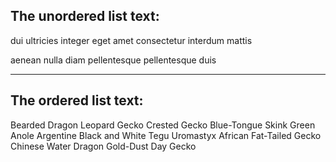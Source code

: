 ## The unordered list text: 

dui ultricies integer
eget amet consectetur
interdum mattis


aenean nulla diam
pellentesque pellentesque duis

---

## The ordered list text: 

Bearded Dragon
Leopard Gecko
Crested Gecko
Blue-Tongue Skink
Green Anole
Argentine Black and White Tegu
Uromastyx
African Fat-Tailed Gecko
Chinese Water Dragon
Gold-Dust Day Gecko